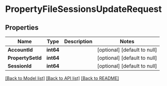 # PropertyFileSessionsUpdateRequest

## Properties
Name | Type | Description | Notes
------------ | ------------- | ------------- | -------------
**AccountId** | **int64** |  | [optional] [default to null]
**PropertySetId** | **int64** |  | [optional] [default to null]
**SessionId** | **int64** |  | [optional] [default to null]

[[Back to Model list]](../README.md#documentation-for-models) [[Back to API list]](../README.md#documentation-for-api-endpoints) [[Back to README]](../README.md)


